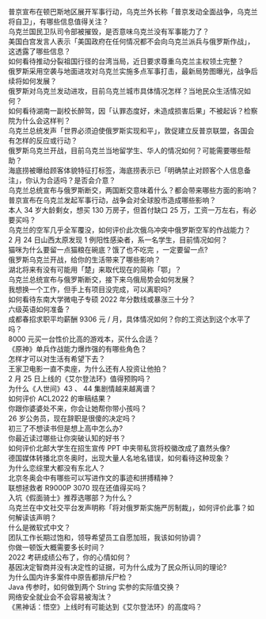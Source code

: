 普京宣布在顿巴斯地区展开军事行动，乌克兰外长称「普京发动全面战争，乌克兰将自卫」，有哪些信息值得关注？  
乌克兰国民卫队司令部被摧毁，是否意味乌克兰没有军事能力了？  
美国白宫发言人表示「美国政府在任何情况都不会向乌克兰派兵与俄罗斯作战」，这透露了哪些信息？  
如何看待推动分裂祖国行径的台湾当局，近日要求尊重乌克兰主权领土完整？  
俄罗斯采用空袭与地面进攻对乌克兰实施多点军事打击，最新局势图曝光，战争后续将如何发展？  
俄罗斯对乌克兰发动进攻，目前乌克兰城市具体情况怎样？当地民众生活情况如何？  
如何看待湖南一副校长醉驾，因「认罪态度好，未造成损害后果」不被起诉？检察院为什么会这样判？  
乌克兰总统发声「世界必须迫使俄罗斯实现和平」，敦促建立反普京联盟，各国会有怎样的反应或行动？  
俄罗斯乌克兰开战，目前乌克兰当地留学生、华人的情况如何？可能需要哪些帮助？  
海底捞被曝给顾客体貌特征打标签，海底捞表示已「明确禁止对顾客个人信息备注」，你认为合适吗？是否会介意？  
乌克兰总统宣布与俄罗斯断交，两国断交意味着什么？都会带来哪些方面的影响？  
普京宣布在乌克兰发起军事行动，战争会对全球股市造成哪些影响？  
本人 34 岁大龄剩女，想买 130 万房子，但首付缺口 25 万，工资一万左右，有必要买吗？  
乌克兰的空军几乎全军覆没，如何评价此次俄乌冲突中俄罗斯空军的作战能力？  
2 月 24 日山西太原发现 1 例阳性感染者，系一名学生，目前情况如何？  
猫咪为什么要留一点猫粮在碗底？饿了也不吃完 ，一定要留一点?  
俄罗斯乌克兰开战，给你的生活带来了哪些影响？  
湖北将来有没有可能用「楚」来取代现在的简称「鄂」？  
乌克兰总统宣布与俄罗斯断交，接下来乌俄局势会如何发展？  
我想换一个工作，但手上有项目没完成，可以离职吗?  
如何看待东南大学微电子专硕 2022 年分数线或暴涨三十分？  
六级英语如何准备？  
成都春招求职平均薪酬 9306 元 / 月，具体情况如何？你的工资达到这个水平了吗？  
8000 元买一台性价比高的游戏本，买什么合适？  
《原神》单兵作战能力爆炸强的有哪些角色？  
怎样才可以对生活有希望下去？  
王家卫电影一直不卖座，为什么还有人投资让他拍？  
2 月 25 日上线的《艾尔登法环》值得预购吗？  
为什么《人世间》43 、 44 集剧情越来越离谱？  
如何评价 ACL2022 的审稿结果？  
你跟你婆婆处不来，你会让她帮你带小孩吗？  
26 岁公务员，现在辞职是很傻的决定吗？  
初三了不想读书但是想上高中怎么办?  
你最近读过哪些让你突破认知的好书？  
如何评价北邮大学生在招生宣传 PPT 中夹带私货将校徽改成了嘉然头像?  
德国媒体转播北京冬奥时，出现大量人名地名错误，如何看待这种现象？  
为什么恋综里大都没有东北人？  
北京冬奥会中有哪些可以写进作文的事迹和拼搏精神？  
联想拯救者 R9000P 3070 现在还值得买吗？  
入坑《假面骑士》推荐选哪部？为什么？  
乌克兰在中文社交平台发声明称「将对俄罗斯实施严厉制裁」，如何评价此事？如何解读该声明？  
什么是微软式中文？  
团队工作长期过饱和，领导希望员工自愿加班，我该如何协调？  
你做一顿饭大概需要多长时间？  
2022 考研成绩公布了，你的心情如何？  
基因决定智商并没有决定性的证据，可为什么成为了民众所认同的理论?  
为什么国内许多案件中原告都排斥尸检？  
Java 传参时，如何做到两个 String 实参的实际值交换？  
网络安全就业会不会容易被淘汰？  
《黑神话：悟空》上线时有可能达到《艾尔登法环》的高度吗？  
